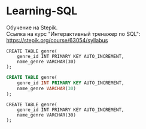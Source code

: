 # Learning-SQL
Обучение на Stepik.<br>
Ссылка на курс "Интерактивный тренажер по SQL": https://stepik.org/course/63054/syllabus

```mysql
CREATE TABLE genre(
    genre_id INT PRIMARY KEY AUTO_INCREMENT, 
    name_genre VARCHAR(30)
);
```

```sql
CREATE TABLE genre(
    genre_id INT PRIMARY KEY AUTO_INCREMENT, 
    name_genre VARCHAR(30)
);
```

```
CREATE TABLE genre(
    genre_id INT PRIMARY KEY AUTO_INCREMENT, 
    name_genre VARCHAR(30)
);
```
